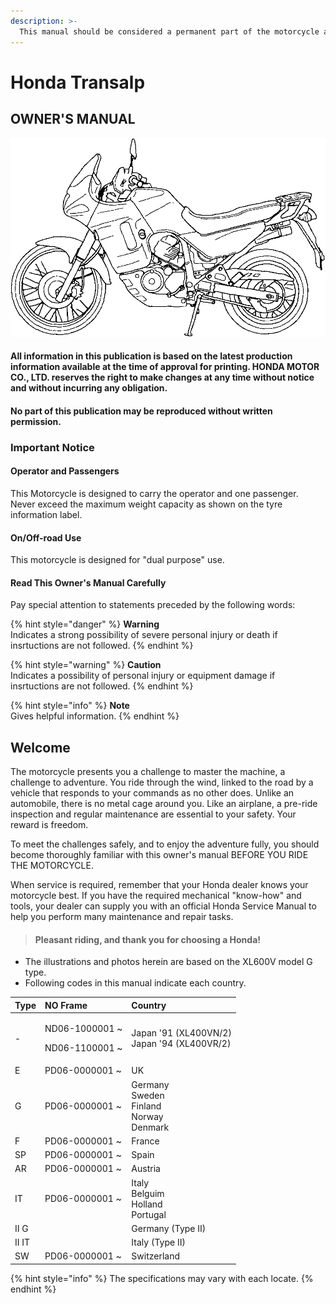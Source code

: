 ```yaml
---
description: >-
  This manual should be considered a permanent part of the motorcycle and should remain with the motorcycle when resold.
---
```


# Honda Transalp

## OWNER'S MANUAL

![](.gitbook/assets/owners-000.png)

#### All information in this publication is based on the latest production information available at the time of approval for printing. HONDA MOTOR CO., LTD. reserves the right to make changes at any time without notice and without incurring any obligation.

#### No part of this publication may be reproduced without written permission.

### Important Notice

#### Operator and Passengers

This Motorcycle is designed to carry the operator and one passenger. Never exceed the maximum weight capacity as shown on the tyre information label.

#### On/Off-road Use

This motorcycle is designed for "dual purpose" use.

#### Read This Owner's Manual Carefully

Pay special attention to statements preceded by the following words:

{% hint style="danger" %}
**Warning**  
Indicates a strong possibility of severe personal injury or death if insrtuctions are not followed.
{% endhint %}

{% hint style="warning" %}
**Caution**  
Indicates a possibility of personal injury or equipment damage if insrtuctions are not followed.
{% endhint %}

{% hint style="info" %}
**Note**  
Gives helpful information.
{% endhint %}

## Welcome

The motorcycle presents you a challenge to master the machine, a challenge to adventure. You ride through the wind, linked to the road by a vehicle that responds to your commands as no other does. Unlike an automobile, there is no metal cage around you. Like an airplane, a pre-ride inspection and regular maintenance are essential to your safety. Your reward is freedom.

To meet the challenges safely, and to enjoy the adventure fully, you should become thoroughly familiar with this owner's manual BEFORE YOU RIDE THE MOTORCYCLE.

When service is required, remember that your Honda dealer knows your motorcycle best. If you have the required mechanical "know-how" and tools, your dealer can supply you with an official Honda Service Manual to help you perform many maintenance and repair tasks.

> #### Pleasant riding, and thank you for choosing a Honda!

* The illustrations and photos herein are based on the XL600V model G type.
* Following codes in this manual indicate each country.

<table>
  <thead>
    <tr>
      <th style="text-align:left">Type</th>
      <th style="text-align:left">NO Frame</th>
      <th style="text-align:left">Country</th>
    </tr>
  </thead>
  <tbody>
    <tr>
      <td style="text-align:left">-</td>
      <td style="text-align:left">
        <p>ND06-1000001 ~</p>
        <p>ND06-1100001 ~</p>
      </td>
      <td style="text-align:left">Japan '91 (XL400VN/2)
        <br />Japan '94 (XL400VR/2)</td>
    </tr>
    <tr>
      <td style="text-align:left">E</td>
      <td style="text-align:left">PD06-0000001 ~</td>
      <td style="text-align:left">UK</td>
    </tr>
    <tr>
      <td style="text-align:left">G</td>
      <td style="text-align:left">PD06-0000001 ~</td>
      <td style="text-align:left">Germany
        <br />Sweden
        <br />Finland
        <br />Norway
        <br />Denmark</td>
    </tr>
    <tr>
      <td style="text-align:left">F</td>
      <td style="text-align:left">PD06-0000001 ~</td>
      <td style="text-align:left">France</td>
    </tr>
    <tr>
      <td style="text-align:left">SP</td>
      <td style="text-align:left">PD06-0000001 ~</td>
      <td style="text-align:left">Spain</td>
    </tr>
    <tr>
      <td style="text-align:left">AR</td>
      <td style="text-align:left">PD06-0000001 ~</td>
      <td style="text-align:left">Austria</td>
    </tr>
    <tr>
      <td style="text-align:left">IT</td>
      <td style="text-align:left">PD06-0000001 ~</td>
      <td style="text-align:left">Italy
        <br />Belguim
        <br />Holland
        <br />Portugal</td>
    </tr>
    <tr>
      <td style="text-align:left">II&nbsp;G</td>
      <td style="text-align:left"></td>
      <td style="text-align:left">Germany (Type&nbsp;II)</td>
    </tr>
    <tr>
      <td style="text-align:left">II&nbsp;IT</td>
      <td style="text-align:left"></td>
      <td style="text-align:left">Italy (Type&nbsp;II)</td>
    </tr>
    <tr>
      <td style="text-align:left">SW</td>
      <td style="text-align:left">PD06-0000001 ~</td>
      <td style="text-align:left">Switzerland</td>
    </tr>
  </tbody>
</table>

{% hint style="info" %}
The specifications may vary with each locate.
{% endhint %}

